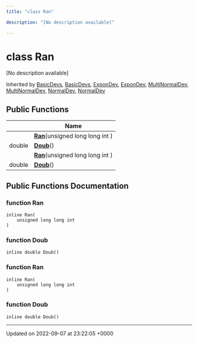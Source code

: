 ```yaml
---
title: "class Ran"

description: "[No description available]"

---
```


# class Ran



[No description available]

Inherited by [BasicDevs](/documentation/code/classes/classbasicdevs/), [BasicDevs](/documentation/code/classes/classbasicdevs/), [ExponDev](/documentation/code/classes/classexpondev/), [ExponDev](/documentation/code/classes/classexpondev/), [MultiNormalDev](/documentation/code/classes/classmultinormaldev/), [MultiNormalDev](/documentation/code/classes/classmultinormaldev/), [NormalDev](/documentation/code/classes/classnormaldev/), [NormalDev](/documentation/code/classes/classnormaldev/)

## Public Functions

|                | Name           |
| -------------- | -------------- |
| | **[Ran](/documentation/code/classes/classran/#function-ran)**(unsigned long long int ) |
| double | **[Doub](/documentation/code/classes/classran/#function-doub)**() |
| | **[Ran](/documentation/code/classes/classran/#function-ran)**(unsigned long long int ) |
| double | **[Doub](/documentation/code/classes/classran/#function-doub)**() |

## Public Functions Documentation

### function Ran

```
inline Ran(
    unsigned long long int 
)
```


### function Doub

```
inline double Doub()
```


### function Ran

```
inline Ran(
    unsigned long long int 
)
```


### function Doub

```
inline double Doub()
```


-------------------------------

Updated on 2022-09-07 at 23:22:05 +0000
